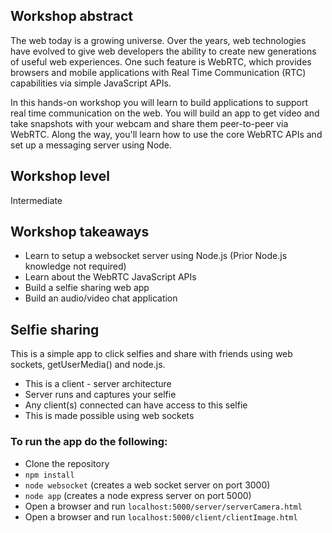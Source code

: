 ## Workshop abstract
The web today is a growing universe. Over the years, web technologies have evolved to give web developers the ability to create new generations of useful web experiences. One such feature is WebRTC, which provides browsers and mobile applications with Real Time Communication (RTC) capabilities via simple JavaScript APIs.

In this hands-on workshop you will learn to build applications to support real time communication on the web. You will build an app to get video and take snapshots with your webcam and share them peer-to-peer via WebRTC. Along the way, you'll learn how to use the core WebRTC APIs and set up a messaging server using Node.

## Workshop level
Intermediate

## Workshop takeaways
- Learn to setup a websocket server using Node.js (Prior Node.js knowledge not required)
- Learn about the WebRTC JavaScript APIs
- Build a selfie sharing web app
- Build an audio/video chat application

## Selfie sharing

This is a simple app to click selfies and share with friends using web sockets, getUserMedia() and node.js.

- This is a client - server architecture
- Server runs and captures your selfie
- Any client(s) connected can have access to this selfie
- This is made possible using web sockets

### To run the app do the following:

- Clone the repository
- `npm install`
- `node websocket` (creates a web socket server on port 3000)
- `node app` (creates a node express server on port 5000)
- Open a browser and run `localhost:5000/server/serverCamera.html`
- Open a browser and run `localhost:5000/client/clientImage.html`

